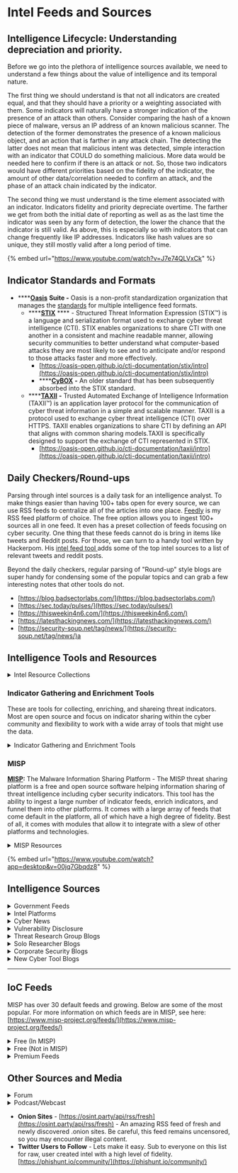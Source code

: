 # Intel Feeds and Sources

## **Intelligence Lifecycle: Understanding depreciation and priority.**

Before we go into the plethora of intelligence sources available, we need to understand a few things about the value of intelligence and its temporal nature.&#x20;

The first thing we should understand is that not all indicators are created equal, and that they should have a priority or a weighting associated with them. Some indicators will naturally have a stronger indication of the presence of an attack than others. Consider comparing the hash of a known piece of malware, versus an IP address of an known malicious scanner. The detection of the former demonstrates the presence of a known malicious object, and an action that is farther in any attack chain. The detecting the latter does not mean that malicious intent was detected, simple interaction with an indicator that COULD do something malicious. More data would be needed here to confirm if there is an attack or not. So, those two indicators would have different priorities based on the fidelity of the indicator, the amount of other data/correlation needed to confirm an attack, and the phase of an attack chain indicated by the indicator.

The second thing we must understand is the time element associated with an indicator. Indicators fidelity and priority depreciate overtime. The farther we get from both the initial date of reporting as well as as the last time the indicator was seen by any form of detection, the lower the chance that the indicator is still valid. As above, this is especially so with indicators that can change frequently like IP addresses. Indicators like hash values are so unique, they still mostly valid after a long period of time.

{% embed url="https://www.youtube.com/watch?v=J7e74QLVxCk" %}

## **Indicator Standards and Formats**

* ****[**Oasis**](https://www.oasis-open.org/) **Suite -** Oasis is a non-profit standardization organization that manages the [standards](https://www.oasis-open.org/committees/tc\_home.php?wg\_abbrev=cti) for multiple intelligence feed formats.
  * ****[**STIX**](https://stixproject.github.io/) **** - Structured Threat Information Expression (STIX™) is a language and serialization format used to exchange cyber threat intelligence (CTI). STIX enables organizations to share CTI with one another in a consistent and machine readable manner, allowing security communities to better understand what computer-based attacks they are most likely to see and to anticipate and/or respond to those attacks faster and more effectively.
    * [https://oasis-open.github.io/cti-documentation/stix/intro](https://oasis-open.github.io/cti-documentation/stix/intro)
    * ****[**CyBOX**](https://cyboxproject.github.io/) **-** An older standard that has been subsequently absorbed into the STIX standard.
  * ****[**TAXII**](https://taxiiproject.github.io/) **-** Trusted Automated Exchange of Intelligence Information (TAXII™) is an application layer protocol for the communication of cyber threat information in a simple and scalable manner. TAXII is a protocol used to exchange cyber threat intelligence (CTI) over HTTPS. TAXII enables organizations to share CTI by defining an API that aligns with common sharing models.TAXII is specifically designed to support the exchange of CTI represented in STIX.
    * [https://oasis-open.github.io/cti-documentation/taxii/intro](https://oasis-open.github.io/cti-documentation/taxii/intro)

## **Daily Checkers/Round-ups**

Parsing through intel sources is a daily task for an intelligence analyst. To make things easier than having 100+ tabs open for every source, we can use RSS feeds to centralize all of the articles into one place. [Feedly](https://feedly.com) is my RSS feed platform of choice. The free option allows you to ingest 100+ sources all in one feed. It even has a preset collection of feeds focusing on cyber security. One thing that these feeds cannot do is bring in items like tweets and Reddit posts. For those, we can turn to a handy tool written by Hackerpom. His [intel feed tool ](https://www.hackerpom.com/feed)adds some of the top intel sources to a list of relevant tweets and reddit posts.

Beyond the daily checkers, regular parsing of "Round-up" style blogs are super handy for condensing some of the popular topics and can grab a few interesting notes that other tools do not.

* [https://blog.badsectorlabs.com/](https://blog.badsectorlabs.com/)
* [https://sec.today/pulses/](https://sec.today/pulses/)
* [https://thisweekin4n6.com/](https://thisweekin4n6.com/)
* [https://latesthackingnews.com/](https://latesthackingnews.com/)
* [https://security-soup.net/tag/news/](https://security-soup.net/tag/news/)a

## Intelligence Tools and Resources

<details>

<summary>Intel Resource Collections</summary>

* [Awesome Lists Collection: Threat Intelligence](https://github.com/hslatman/awesome-threat-intelligence)
* [Awesome Lists Collection: IOCs](https://github.com/sroberts/awesome-iocs)
* [Awesome Lists Collection: Security Feeds](https://github.com/mrtouch93/awesome-security-feed)

</details>

### Indicator Gathering and Enrichment Tools

These are tools for collecting, enriching, and shareing threat indicators. Most are open source and focus on indicator sharing within the cyber community and flexibility to work with a wide array of tools that might use the data.

<details>

<summary>Indicator Gathering and Enrichment Tools</summary>

* [CSIRTGadget's CIF: Collective Intelligence Framework](https://csirtgadgets.com/collective-intelligence-framework) - Pulls feeds from multiple locations and makes them available for other systems to use for lookup or enrichment.
* [Yeti](https://github.com/yeti-platform/yeti) - Yeti is a platform meant to organize observables, indicators of compromise, TTPs, and knowledge on threats in a single, unified repository.
* [IntelOWL](https://github.com/intelowlproject/IntelOwl) - Intel Owl is an Open Source Intelligence, or OSINT solution to get threat intelligence data about a specific file, an IP or a domain from a single API at scale.
* [S-TIP](https://github.com/s-tip) - S-TIP is a threat intelligence platform to bring down barriers among separate practices of CTI sharing.
* [OpenCTI](https://github.com/OpenCTI-Platform/opencti) - OpenCTI is an open source platform allowing organizations to manage their cyber threat intelligence knowledge and observables
* [Harpoon](https://github.com/Te-k/harpoon) - OSINT / Threat Intel CLI tool.
* [Threat Dragon](https://github.com/mike-goodwin/owasp-threat-dragon-desktop) - Threat Dragon is a free, open-source, cross-platform [threat modeling](https://owasp.org/www-community/Threat\_Modeling) application including system diagramming and a rule engine to auto-generate threats/mitigations.
* [IoC Ingester ](https://github.com/ninoseki/iocingestor)- An extendable tool to extract and aggregate IoCs from threat feeds.
* [IoC Parser](https://github.com/armbues/ioc\_parser) - IOC Parser is a tool to extract indicators of compromise from security reports in PDF format
* [cti](https://github.com/mitre/cti) - Cyber Threat Intelligence Repository expressed in STIX 2.0
* [TALR](https://github.com/SecurityRiskAdvisors/TALR) - A public repository for the collection and sharing of detection rules in STIX format.
* [github.com/crits/crits](https://github.com/crits/crits) - CRITs - Collaborative Research Into Threats

</details>

### MISP

[**MISP**](https://www.misp-project.org/)**:** The Malware Information Sharing Platform - The MISP threat sharing platform is a free and open source software helping information sharing of threat intelligence including cyber security indicators. This tool has the ability to ingest a large number of indicator feeds, enrich indicators, and funnel them into other platforms. It comes with a large array of feeds that come default in the platform, all of which have a high degree of fidelity. Best of all, it comes with modules that allow it to integrate with a slew of other platforms and technologies.

<details>

<summary>MISP Resources</summary>

* MISP Github - [https://github.com/MISP/MISP](https://github.com/MISP/MISP)
* MISP Modules - [https://github.com/MISP/misp-modules](https://github.com/MISP/misp-modules)
* MISP Splunk App - [https://splunkbase.splunk.com/app/4335/](https://splunkbase.splunk.com/app/4335/)
* CIRC/LU User Guide - [https://www.circl.lu/doc/misp/book.pdf](https://www.circl.lu/doc/misp/book.pdf)
* [https://www.recordedfuture.com/misp-integration-overview/](https://www.recordedfuture.com/misp-integration-overview/)
* [https://www.circl.lu/assets/files/infosharing.pdf](https://www.circl.lu/assets/files/infosharing.pdf)
* [https://www.sans.org/webcasts/sharing-alerts-threat-intelligence-misp-110000](https://www.sans.org/webcasts/sharing-alerts-threat-intelligence-misp-110000)
* [https://www.sans.org/webcasts/friend-creating-threat-intelligence-capability-103532](https://www.sans.org/webcasts/friend-creating-threat-intelligence-capability-103532)

</details>

{% embed url="https://www.youtube.com/watch?app=desktop&v=00jq7Gbqdz8" %}

## Intelligence Sources

<details>

<summary>Government Feeds</summary>

* FBI Infragaurd - [https://www.infragard.org/](https://www.infragard.org/)
* CISA
  * Current Activity - [https://www.cisa.gov/uscert/ncas/current-activity](https://www.cisa.gov/uscert/ncas/current-activity)
  * Alerts - [https://www.cisa.gov/uscert/ncas/alerts](https://www.cisa.gov/uscert/ncas/alerts)
  * Vulnerability Bulletins - [https://www.cisa.gov/uscert/ncas/bulletins](https://www.cisa.gov/uscert/ncas/bulletins)
  * Analysis Reports- [https://www.cisa.gov/uscert/ncas/analysis-reports](https://www.cisa.gov/uscert/ncas/analysis-reports)
  * Automated Indicator Sharing (AIS) TAXII 2.1 API Capability (free/ registration required)- [https://www.cisa.gov/ais](https://www.cisa.gov/ais)
  * CISA RSS Feeds- [https://www.cisa.gov/uscert/mailing-lists-and-feeds](https://www.cisa.gov/uscert/mailing-lists-and-feeds)
* IC3 News Releases -[https://www.ic3.gov/](https://www.ic3.gov/)
* Various ISAC - Find an ISAC in your sector - [https://www.nationalisacs.org/member-isacs-3](https://www.nationalisacs.org/member-isacs-3)

</details>

<details>

<summary>Intel Platforms</summary>

* IBM X-Force - [https://exchange.xforce.ibmcloud.com/](https://exchange.xforce.ibmcloud.com/)
* ThreatConnect - [https://app.threatconnect.com/auth/index.xhtml#/](https://app.threatconnect.com/auth/index.xhtml#/)
* AlienVault - [https://otx.alienvault.com/browse/global?q=\&include\_inactive=0\&sort=-modified\&page=1\&indicatorsSearch=modified:%22%22](https://otx.alienvault.com/browse/global?q=\&include\_inactive=0\&sort=-modified\&page=1\&indicatorsSearch=modified:%22%22)

</details>

<details>

<summary>Cyber News</summary>

* Threat Post - [https://threatpost.com/](https://threatpost.com/)
* PacketStorm -[https://packetstormsecurity.com/](https://packetstormsecurity.com/)
* Hacker News - [https://thehackernews.com/](https://thehackernews.com/)
* Zero Day  - [https://www.zdnet.com/blog/security/](https://www.zdnet.com/blog/security/)
* Bleeping Computer -[https://www.bleepingcomputer.com/news/security/](https://www.bleepingcomputer.com/news/security/)
* Dark Reading - [https://www.darkreading.com/](https://www.darkreading.com/)
* Cyber Scoop -[https://www.cyberscoop.com/](https://www.cyberscoop.com/)
* Security Week -[https://www.securityweek.com/](https://www.securityweek.com/)
* Gizmodo: Security - [https://gizmodo.com/tag/security](https://gizmodo.com/tag/security)
* The Register: Security -[https://www.theregister.com/security/](https://www.theregister.com/security/)
* ITSec Guru - [https://www.itsecurityguru.org/](https://www.itsecurityguru.org/)
* Hackaday - [https://hackaday.com/category/security-hacks/](https://hackaday.com/category/security-hacks/)
* Cyber Talk - [https://www.cybertalk.org/](https://www.cybertalk.org/)
* Hackbusters -[https://hackbusters.com/](https://hackbusters.com/)
* Data Breaches -[https://www.databreaches.net/category/breach-reports/us/](https://www.databreaches.net/category/breach-reports/us/)
* CSO Online -[https://www.csoonline.com/](https://www.csoonline.com/)
* Null-Byte -[https://null-byte.wonderhowto.com/](https://null-byte.wonderhowto.com/)
* Security News Wire - [https://securitynewswire.com/index.php/Home](https://securitynewswire.com/index.php/Home)
* Ars Technica: Security - [https://arstechnica.com/tag/security/](https://arstechnica.com/tag/security/)

</details>

<details>

<summary>Vulnerability Disclosure</summary>

* NIST -[https://nvd.nist.gov/vuln/search](https://nvd.nist.gov/vuln/search)
* Full Disclosure -[https://seclists.org/fulldisclosure/](https://seclists.org/fulldisclosure/)
* PacketStorm Vuls and Exploits - [https://packetstormsecurity.com/files/tags/exploit/](https://packetstormsecurity.com/files/tags/exploit/)
* Exploit DB -[https://www.exploit-db.com/](https://www.exploit-db.com/)
* CX Security - [https://cxsecurity.com/](https://cxsecurity.com/)
* Japan Vul Notes -[https://jvn.jp/en/](https://jvn.jp/en/)
* VulDB - [https://vuldb.com/](https://vuldb.com/)
* vFeed -[https://vfeed.io/](https://vfeed.io/)

</details>

<details>

<summary>Threat Research Group Blogs</summary>

* FireEye - [https://www.fireeye.com/blog/threat-research.html](https://www.fireeye.com/blog/threat-research.html)
* Sophos -[https://news.sophos.com/en-us/](https://news.sophos.com/en-us/)
* SecureList - [https://securelist.com/](https://securelist.com/)
* MalwareBytes Blog -[https://blog.malwarebytes.com/](https://blog.malwarebytes.com/)
* Google Project Zero - [https://googleprojectzero.blogspot.com/](https://googleprojectzero.blogspot.com/)
* ClearSky Blog - [https://www.clearskysec.com/blog/](https://www.clearskysec.com/blog/)
* CheckPoint Research - [https://research.checkpoint.com/](https://research.checkpoint.com/)
* Cisco Talos Research - [https://blogs.cisco.com/security/talos](https://blogs.cisco.com/security/talos)
* Cisco Talos Blog -[https://blog.talosintelligence.com/](https://blog.talosintelligence.com/)
* Fortigaurd ThreatBrief - [https://www.fortiguard.com/resources/threat-brief](https://www.fortiguard.com/resources/threat-brief)
* Unit42 - [https://unit42.paloaltonetworks.com/](https://unit42.paloaltonetworks.com/)\\
* TrendMicro Research - [https://www.trendmicro.com/en\_us/research.html](https://www.trendmicro.com/en\_us/research.html)
* Malware-Traffic-Analysis - [https://www.malware-traffic-analysis.net/](https://www.malware-traffic-analysis.net/)
* CrowdStike Intel -[https://www.crowdstrike.com/blog/category/threat-intel-research/](https://www.crowdstrike.com/blog/category/threat-intel-research/)
* JP Cert - [https://blogs.jpcert.or.jp/en/](https://blogs.jpcert.or.jp/en/)
* Sans ISC Diary - [https://isc.sans.edu/diaryarchive.html?year=2021\&month=1](https://isc.sans.edu/diaryarchive.html?year=2021\&month=1)
* Cryptolaemus - [https://paste.cryptolaemus.com/](https://paste.cryptolaemus.com/)
* Uptycs - [https://www.uptycs.com/blog/tag/threat-research](https://www.uptycs.com/blog/tag/threat-research)

</details>

<details>

<summary>Solo Researcher Blogs</summary>

* Krebs on Security - [https://krebsonsecurity.com/](https://krebsonsecurity.com/)
* Schnier on Security - [https://www.schneier.com/](https://www.schneier.com/)
* Eric Conrad -[https://www.ericconrad.com/](https://www.ericconrad.com/)
* Daniel Miessler - [https://danielmiessler.com/blog/](https://danielmiessler.com/blog/)
* RedTimmy - [https://www.redtimmy.com/blog/](https://www.redtimmy.com/blog/)
* BC Sec - [http://bc-security.org/blog](http://bc-security.org/blog)
* Rastamouse - [http://rastamouse.me/](http://rastamouse.me/)
* Hakluke -[https://medium.com/@hakluke](https://medium.com/@hakluke)
* Hausec - [https://hausec.com/](https://hausec.com/)
* Pentesting Labs -[https://pentestlab.blog/](https://pentestlab.blog/)
* Intel Techniques Blog - [https://inteltechniques.com/blog/](https://inteltechniques.com/blog/)
* Jack Whitton - [https://whitton.io/](https://whitton.io/)
* hacks4pancakes -[https://tisiphone.net/](https://tisiphone.net/)
* Tao Security -[https://taosecurity.blogspot.com/](https://taosecurity.blogspot.com/)
* Troy Hunt - [https://www.troyhunt.com/](https://www.troyhunt.com/)\
  ZeroSec - [https://blog.zsec.uk/](https://blog.zsec.uk/)
* Graham Cluely - [https://grahamcluley.com/](https://grahamcluley.com/)

</details>

<details>

<summary>Corporate Security Blogs</summary>

* TrendMicro - [https://blog.trendmicro.com/](https://blog.trendmicro.com/)
* Microsoft - [https://msrc-blog.microsoft.com/](https://msrc-blog.microsoft.com/)
* DomainTools -[https://www.domaintools.com/resources/blog?category=domaintools-research\&authors=](https://www.domaintools.com/resources/blog?category=domaintools-research\&authors=)
* ProofPoint - [https://www.proofpoint.com/us/blog](https://www.proofpoint.com/us/blog)
* Zscalar - [https://www.zscaler.com/blogs/security-research](https://www.zscaler.com/blogs/security-research)
* SecureWorks - [https://www.secureworks.com/blog](https://www.secureworks.com/blog)
* Digital Shadows - [https://www.digitalshadows.com/blog-and-research/](https://www.digitalshadows.com/blog-and-research/)
* Recorded Future - [https://www.recordedfuture.com/blog/](https://www.recordedfuture.com/blog/)
* Hiemdall Sec - [https://heimdalsecurity.com/blog/posts/](https://heimdalsecurity.com/blog/posts/)
* Morphisec - [https://blog.morphisec.com/](https://blog.morphisec.com/)
* Imperva - [https://www.imperva.com/blog/](https://www.imperva.com/blog/)
* Tenable - [https://www.tenable.com/blog](https://www.tenable.com/blog)\
  PhishLabs - [https://info.phishlabs.com/blog](https://info.phishlabs.com/blog)
* Google Blog - [https://security.googleblog.com/](https://security.googleblog.com/)
* Cofense - [https://cofense.com/blog/](https://cofense.com/blog/)
* Fortinet -[https://www.fortinet.com/blog](https://www.fortinet.com/blog)
* SpectreOps - [https://posts.specterops.io/?gi=c476d247e3c8](https://posts.specterops.io/?gi=c476d247e3c8)
* VirusBulliten - [https://www.virusbulletin.com/blog/](https://www.virusbulletin.com/blog/)
* Anomali - [https://www.anomali.com/blog](https://www.anomali.com/blog)
* Intezer - [https://www.intezer.com/blog/](https://www.intezer.com/blog/)
* Verisign - [https://blog.verisign.com/](https://blog.verisign.com/)
* Virustotal - [https://blog.virustotal.com/](https://blog.virustotal.com/)
* WeLiveSecurity - [https://www.welivesecurity.com/research/](https://www.welivesecurity.com/research/)
* TrustedSec - [https://www.trustedsec.com/blog/](https://www.trustedsec.com/blog/)
* Symantec - [https://symantec-enterprise-blogs.security.com/blogs/threat-intelligence](https://symantec-enterprise-blogs.security.com/blogs/threat-intelligence)
* Avast - [https://blog.avast.com/topic/security-news](https://blog.avast.com/topic/security-news)
* TrustWave -[https://www.trustwave.com/en-us/resources/blogs/spiderlabs-blog/](https://www.trustwave.com/en-us/resources/blogs/spiderlabs-blog/)
* ReversingLabs -[https://blog.reversinglabs.com/blog](https://blog.reversinglabs.com/blog)
* Rapid7 - [https://blog.rapid7.com/tag/research/](https://blog.rapid7.com/tag/research/)
* Security Trails - [https://securitytrails.com/blog](https://securitytrails.com/blog)
* Advanced Intel - [https://www.advanced-intel.com/blog](https://www.advanced-intel.com/blog)
* Scythe - [https://www.scythe.io/threatthursday](https://www.scythe.io/threatthursday)
* McAfee - [https://www.mcafee.com/blogs/](https://www.mcafee.com/blogs/)

</details>

<details>

<summary>New Cyber Tool Blogs</summary>

* [https://www.darknet.org.uk/](https://www.darknet.org.uk/)
* [https://www.toolswatch.org/](https://www.toolswatch.org/)
* [https://www.kitploit.com/](https://www.kitploit.com/)
* [https://packetstormsecurity.com/files/tags/tool/](https://packetstormsecurity.com/files/tags/tool/)
* [https://hakin9.org/blog-2/](https://hakin9.org/blog-2/)

</details>

****

## IoC Feeds

MISP has over 30 default feeds and growing. Below are some of the most popular. For more information on which feeds are in MISP, see here: [https://www.misp-project.org/feeds/](https://www.misp-project.org/feeds/)

<details>

<summary>Free (In MISP)</summary>

* CIRC.LU - [https://www.circl.lu/doc/misp/feed-osint/](https://www.circl.lu/doc/misp/feed-osint/)
* Botvrj - [https://www.botvrij.eu/data/feed-osint/](https://www.botvrij.eu/data/feed-osint/)
* Emerging Threats - [https://rules.emergingthreats.net/blockrules/compromised-ips.txt](https://rules.emergingthreats.net/blockrules/compromised-ips.txt)
* Feodo - [https://feodotracker.abuse.ch/downloads/ipblocklist.csv](https://feodotracker.abuse.ch/downloads/ipblocklist.csv)
* OpenPhish - [https://openphish.com/feed.txt](https://openphish.com/feed.txt)
* Abuse CH - [https://sslbl.abuse.ch/blacklist/sslipblacklist.csv](https://sslbl.abuse.ch/blacklist/sslipblacklist.csv)
* Digital Side - [https://osint.digitalside.it/Threat-Intel/digitalside-misp-feed/](https://osint.digitalside.it/Threat-Intel/digitalside-misp-feed/)
* FireHOL - [https://iplists.firehol.org/](https://iplists.firehol.org/)

</details>

<details>

<summary>Free (Not in MISP)</summary>

* AlienVault OTX - [https://otx.alienvault.com/](https://otx.alienvault.com/)
  * [https://github.com/AlienVault-OTX/ApiV2](https://github.com/AlienVault-OTX/ApiV2)
* PhishHunt - [https://phishunt.io/](https://phishunt.io/)
* Disposable Email Domains - [https://github.com/ivolo/disposable-email-domains](https://github.com/ivolo/disposable-email-domains)
* FreeMail - [https://github.com/dpup/freemail](https://github.com/dpup/freemail)
* AbuseIPDB - [https://www.abuseipdb.com/](https://www.abuseipdb.com/)
* Stop Forum Spam - [https://www.stopforumspam.com/](https://www.stopforumspam.com/)
* D-Shield - [https://www.dshield.org/xml.html](https://www.dshield.org/xml.html)
* Malware Domain List - [https://www.malwaredomainlist.com/](https://www.malwaredomainlist.com/)
* Dan.me.uk - Contains multiple different types of constantly updated block lists
  * Tor Exit Nodes - [https://www.dan.me.uk/tornodes](https://www.dan.me.uk/tornodes)
  * DNS Blacklists - [https://www.dan.me.uk/dnsbl](https://www.dan.me.uk/dnsbl)
* Spamhaus Block Lists - [https://www.spamhaus.org/drop/](https://www.spamhaus.org/drop/)
* ProjectHoneyPot - [https://www.projecthoneypot.org/list\_of\_ips.php](https://www.projecthoneypot.org/list\_of\_ips.php)
* Darkfeed - [https://darkfeed.io/](https://darkfeed.io/)
* Anomali  Limo - [https://www.anomali.com/resources/limo](https://www.anomali.com/resources/limo)
* Uncoder CTI - [https://socprime.com/blog/uncoder-cti-step-by-step-guidelines/](https://socprime.com/blog/uncoder-cti-step-by-step-guidelines/)
* [Rescure](https://rescure.me/) - Curated cyber threat intelligence for everyone
* [https://github.com/executemalware/Malware-IOCs](https://github.com/executemalware/Malware-IOCs)

</details>

<details>

<summary>Premium Feeds</summary>

* CrowdStrike - [https://www.crowdstrike.com/endpoint-security-products/falcon-x-threat-intelligence/](https://www.crowdstrike.com/endpoint-security-products/falcon-x-threat-intelligence/)
* SpamHaus - [https://www.spamhaus.com/product/data-query-service/](https://www.spamhaus.com/product/data-query-service/)
* HashDD - [https://www.hashdd.com/#pricing](https://www.hashdd.com/#pricing)
* Intel471 - [https://intel471.com/products/threat-intelligence/](https://intel471.com/products/threat-intelligence/)
* IntelX - [https://www.sophos.com/en-us/labs/intelix.aspx](https://www.sophos.com/en-us/labs/intelix.aspx)
* Trustar - [https://www.trustar.co/integrations?type=premium-intelligence](https://www.trustar.co/integrations?type=premium-intelligence)
* Cymru - [https://team-cymru.com/](https://team-cymru.com/)
* CINS - [https://cinsscore.com/#cins-ati](https://cinsscore.com/#cins-ati)
* FarsightDB - [https://www.farsightsecurity.com/solutions/threat-intelligence-team/newly-observed-domains/](https://www.farsightsecurity.com/solutions/threat-intelligence-team/newly-observed-domains/)
* ThreatStop - [https://www.threatstop.com/threatstop-pricing](https://www.threatstop.com/threatstop-pricing)
* Well-Fed Intelligence -[https://wellfedintelligence.com/](https://wellfedintelligence.com/)

</details>

## Other Sources and Media

<details>

<summary>Forum</summary>

* SANS Forums - [https://isc.sans.edu/forums/Diary+Discussions/](https://isc.sans.edu/forums/Diary+Discussions/)
* HackBusters -[https://discuss.hackbusters.com/](https://discuss.hackbusters.com/)
* Reddit
  * r/blueteamsec
  * r/cybersecurity
  * r/hacking
  * r/HowToHack
  * r/Intelligence
  * r/Linux
  * r/kalilinux
  * r/netsec
  * r/pentesting
  * r/redteamsec
  * r/security
  * r/SecurityBlueTeam
  * r/SecurityRedTeam

</details>

<details>

<summary>Podcast/Webcast</summary>

* Darknet Diaries - [https://darknetdiaries.com/](https://darknetdiaries.com/)
* Privacy, Security, and OSINT show - [https://inteltechniques.com/podcast.html](https://inteltechniques.com/podcast.html)
* CyberWire - [https://www.thecyberwire.com/podcasts/](https://www.thecyberwire.com/podcasts/)
* ProofPoint Podcasts - [https://www.proofpoint.com/us/resources/podcast](https://www.proofpoint.com/us/resources/podcast)
* Social-engineer - [https://www.social-engineer.org/category/podcast/](https://www.social-engineer.org/category/podcast/)
* Beers with Talos - [https://blog.talosintelligence.com/](https://blog.talosintelligence.com/2020/08/beers-with-talos-ep-90-hacktivism.html)
* Malicious Life - [https://malicious.life/](https://malicious.life/)
* GIAC - [https://www.giac.org/podcasts](https://www.giac.org/podcasts)
* Security Weekly - [https://securityweekly.com/](https://securityweekly.com/)
* BlackHills Webcasts - [https://www.blackhillsinfosec.com/blog/webcasts/](https://www.blackhillsinfosec.com/blog/webcasts/)

</details>

* **Onion Sites** -  [https://osint.party/api/rss/fresh](https://osint.party/api/rss/fresh) - An amazing RSS feed of fresh and newly discovered .onion sites. Be careful, this feed remains uncensored, so you may encounter illegal content.
* **Twitter Users to Follow** - Lets make it easy. Sub to everyone on this list for raw, user created intel with a high level of fidelity. [https://phishunt.io/community/](https://phishunt.io/community/)

